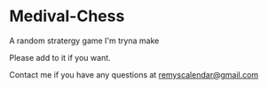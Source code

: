 # Medival-Chess
A random stratergy game I'm tryna make

Please add to it if you want.

Contact me if you have any questions at remyscalendar@gmail.com
